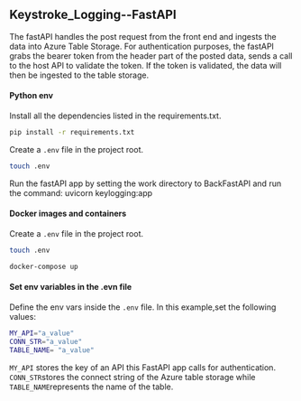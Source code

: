 ## Keystroke_Logging--FastAPI

The fastAPI handles the post request from the front end and ingests the data into Azure Table Storage.
For authentication purposes, the fastAPI grabs the bearer token from the header part of the posted data, sends a call to the host API to validate the token. If the token is validated, the data will then be ingested to the table storage.

#### Python env

Install all the dependencies listed in the requirements.txt.

```bash
pip install -r requirements.txt
```

Create a `.env` file in the project root.

```bash
touch .env
```

Run the fastAPI app by setting the work directory to BackFastAPI and run the command: uvicorn keylogging:app

#### Docker images and containers

Create a `.env` file in the project root.

```bash
touch .env
```

```bash
docker-compose up
```

#### Set env variables in the .evn file

Define the env vars inside the `.env` file. In this example,set the following values:

```bash
MY_API="a_value"
CONN_STR="a_value"
TABLE_NAME= "a_value"
```

`MY_API` stores the key of an API this FastAPI app calls for authentication. `CONN_STR`stores the connect string of the Azure table storage while `TABLE_NAME`represents the name of the table.
